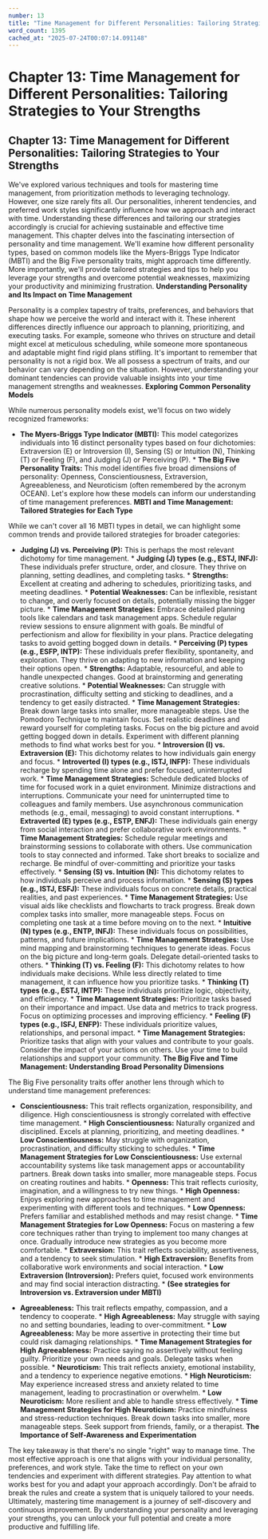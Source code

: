 ```yaml
---
number: 13
title: "Time Management for Different Personalities: Tailoring Strategies to Your Strengths"
word_count: 1395
cached_at: "2025-07-24T00:07:14.091148"
---
```


# Chapter 13: Time Management for Different Personalities: Tailoring Strategies to Your Strengths

## Chapter 13: Time Management for Different Personalities: Tailoring Strategies to Your Strengths

We've explored various techniques and tools for mastering time management, from prioritization methods to leveraging technology. However, one size rarely fits all. Our personalities, inherent tendencies, and preferred work styles significantly influence how we approach and interact with time. Understanding these differences and tailoring our strategies accordingly is crucial for achieving sustainable and effective time management. This chapter delves into the fascinating intersection of personality and time management. We'll examine how different personality types, based on common models like the Myers-Briggs Type Indicator (MBTI) and the Big Five personality traits, might approach time differently. More importantly, we'll provide tailored strategies and tips to help you leverage your strengths and overcome potential weaknesses, maximizing your productivity and minimizing frustration. **Understanding Personality and Its Impact on Time Management**

Personality is a complex tapestry of traits, preferences, and behaviors that shape how we perceive the world and interact with it. These inherent differences directly influence our approach to planning, prioritizing, and executing tasks. For example, someone who thrives on structure and detail might excel at meticulous scheduling, while someone more spontaneous and adaptable might find rigid plans stifling. It's important to remember that personality is not a rigid box. We all possess a spectrum of traits, and our behavior can vary depending on the situation. However, understanding your dominant tendencies can provide valuable insights into your time management strengths and weaknesses. **Exploring Common Personality Models**

While numerous personality models exist, we'll focus on two widely recognized frameworks:

*   **The Myers-Briggs Type Indicator (MBTI):** This model categorizes individuals into 16 distinct personality types based on four dichotomies: Extraversion (E) or Introversion (I), Sensing (S) or Intuition (N), Thinking (T) or Feeling (F), and Judging (J) or Perceiving (P). *   **The Big Five Personality Traits:** This model identifies five broad dimensions of personality: Openness, Conscientiousness, Extraversion, Agreeableness, and Neuroticism (often remembered by the acronym OCEAN). Let's explore how these models can inform our understanding of time management preferences. **MBTI and Time Management: Tailored Strategies for Each Type**

While we can't cover all 16 MBTI types in detail, we can highlight some common trends and provide tailored strategies for broader categories:

*   **Judging (J) vs. Perceiving (P):** This is perhaps the most relevant dichotomy for time management. *   **Judging (J) types (e.g., ESTJ, INFJ):** These individuals prefer structure, order, and closure. They thrive on planning, setting deadlines, and completing tasks. *   **Strengths:** Excellent at creating and adhering to schedules, prioritizing tasks, and meeting deadlines. *   **Potential Weaknesses:** Can be inflexible, resistant to change, and overly focused on details, potentially missing the bigger picture. *   **Time Management Strategies:** Embrace detailed planning tools like calendars and task management apps. Schedule regular review sessions to ensure alignment with goals. Be mindful of perfectionism and allow for flexibility in your plans. Practice delegating tasks to avoid getting bogged down in details. *   **Perceiving (P) types (e.g., ESFP, INTP):** These individuals prefer flexibility, spontaneity, and exploration. They thrive on adapting to new information and keeping their options open. *   **Strengths:** Adaptable, resourceful, and able to handle unexpected changes. Good at brainstorming and generating creative solutions. *   **Potential Weaknesses:** Can struggle with procrastination, difficulty setting and sticking to deadlines, and a tendency to get easily distracted. *   **Time Management Strategies:** Break down large tasks into smaller, more manageable steps. Use the Pomodoro Technique to maintain focus. Set realistic deadlines and reward yourself for completing tasks. Focus on the big picture and avoid getting bogged down in details. Experiment with different planning methods to find what works best for you. *   **Introversion (I) vs. Extraversion (E):** This dichotomy relates to how individuals gain energy and focus. *   **Introverted (I) types (e.g., ISTJ, INFP):** These individuals recharge by spending time alone and prefer focused, uninterrupted work. *   **Time Management Strategies:** Schedule dedicated blocks of time for focused work in a quiet environment. Minimize distractions and interruptions. Communicate your need for uninterrupted time to colleagues and family members. Use asynchronous communication methods (e.g., email, messaging) to avoid constant interruptions. *   **Extraverted (E) types (e.g., ESTP, ENFJ):** These individuals gain energy from social interaction and prefer collaborative work environments. *   **Time Management Strategies:** Schedule regular meetings and brainstorming sessions to collaborate with others. Use communication tools to stay connected and informed. Take short breaks to socialize and recharge. Be mindful of over-committing and prioritize your tasks effectively. *   **Sensing (S) vs. Intuition (N):** This dichotomy relates to how individuals perceive and process information. *   **Sensing (S) types (e.g., ISTJ, ESFJ):** These individuals focus on concrete details, practical realities, and past experiences. *   **Time Management Strategies:** Use visual aids like checklists and flowcharts to track progress. Break down complex tasks into smaller, more manageable steps. Focus on completing one task at a time before moving on to the next. *   **Intuitive (N) types (e.g., ENTP, INFJ):** These individuals focus on possibilities, patterns, and future implications. *   **Time Management Strategies:** Use mind mapping and brainstorming techniques to generate ideas. Focus on the big picture and long-term goals. Delegate detail-oriented tasks to others. *   **Thinking (T) vs. Feeling (F):** This dichotomy relates to how individuals make decisions. While less directly related to time management, it can influence how you prioritize tasks. *   **Thinking (T) types (e.g., ESTJ, INTP):** These individuals prioritize logic, objectivity, and efficiency. *   **Time Management Strategies:** Prioritize tasks based on their importance and impact. Use data and metrics to track progress. Focus on optimizing processes and improving efficiency. *   **Feeling (F) types (e.g., ISFJ, ENFP):** These individuals prioritize values, relationships, and personal impact. *   **Time Management Strategies:** Prioritize tasks that align with your values and contribute to your goals. Consider the impact of your actions on others. Use your time to build relationships and support your community. **The Big Five and Time Management: Understanding Broad Personality Dimensions**

The Big Five personality traits offer another lens through which to understand time management preferences:

*   **Conscientiousness:** This trait reflects organization, responsibility, and diligence. High conscientiousness is strongly correlated with effective time management. *   **High Conscientiousness:** Naturally organized and disciplined. Excels at planning, prioritizing, and meeting deadlines. *   **Low Conscientiousness:** May struggle with organization, procrastination, and difficulty sticking to schedules. *   **Time Management Strategies for Low Conscientiousness:** Use external accountability systems like task management apps or accountability partners. Break down tasks into smaller, more manageable steps. Focus on creating routines and habits. *   **Openness:** This trait reflects curiosity, imagination, and a willingness to try new things. *   **High Openness:** Enjoys exploring new approaches to time management and experimenting with different tools and techniques. *   **Low Openness:** Prefers familiar and established methods and may resist change. *   **Time Management Strategies for Low Openness:** Focus on mastering a few core techniques rather than trying to implement too many changes at once. Gradually introduce new strategies as you become more comfortable. *   **Extraversion:** This trait reflects sociability, assertiveness, and a tendency to seek stimulation. *   **High Extraversion:** Benefits from collaborative work environments and social interaction. *   **Low Extraversion (Introversion):** Prefers quiet, focused work environments and may find social interaction distracting. *   **(See strategies for Introversion vs. Extraversion under MBTI)**

*   **Agreeableness:** This trait reflects empathy, compassion, and a tendency to cooperate. *   **High Agreeableness:** May struggle with saying no and setting boundaries, leading to over-commitment. *   **Low Agreeableness:** May be more assertive in protecting their time but could risk damaging relationships. *   **Time Management Strategies for High Agreeableness:** Practice saying no assertively without feeling guilty. Prioritize your own needs and goals. Delegate tasks when possible. *   **Neuroticism:** This trait reflects anxiety, emotional instability, and a tendency to experience negative emotions. *   **High Neuroticism:** May experience increased stress and anxiety related to time management, leading to procrastination or overwhelm. *   **Low Neuroticism:** More resilient and able to handle stress effectively. *   **Time Management Strategies for High Neuroticism:** Practice mindfulness and stress-reduction techniques. Break down tasks into smaller, more manageable steps. Seek support from friends, family, or a therapist. **The Importance of Self-Awareness and Experimentation**

The key takeaway is that there's no single "right" way to manage time. The most effective approach is one that aligns with your individual personality, preferences, and work style. Take the time to reflect on your own tendencies and experiment with different strategies. Pay attention to what works best for you and adapt your approach accordingly. Don't be afraid to break the rules and create a system that is uniquely tailored to your needs. Ultimately, mastering time management is a journey of self-discovery and continuous improvement. By understanding your personality and leveraging your strengths, you can unlock your full potential and create a more productive and fulfilling life.
